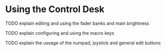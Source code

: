 # Using the Control Desk

TODO explain editing and using the fader banks and main brightness

TODO explain configuring and using the macro keys

TODO explain the ussage of the numpad, joystick and general edit buttons
